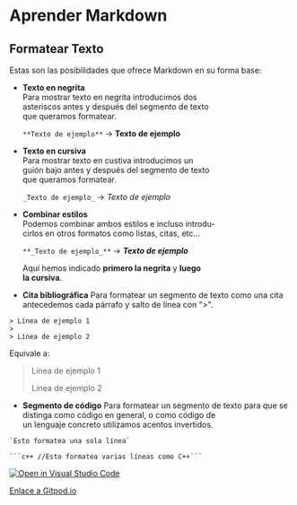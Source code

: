 # Aprender Markdown

## Formatear Texto

Estas son las posibilidades que ofrece Markdown en su forma base:

* **Texto en negrita**  
 Para mostrar texto en negrita introducimos dos  
 asteriscos antes y después del segmento de texto  
 que queramos formatear.

  `**Texto de ejemplo**` -> **Texto de ejemplo**

* **Texto en cursiva**  
 Para mostrar texto en custiva introducimos un  
 guión bajo antes y después del segmento de texto  
 que queramos formatear.

  `_Texto de ejemplo_` -> _Texto de ejemplo_

* **Combinar estilos**  
 Podemos combinar ambos estilos e incluso introdu-  
 cirlos en otros formatos como listas, citas, etc...

  `**_Texto de ejemplo_**` -> **_Texto de ejemplo_**  

  Aquí hemos indicado **primero la negrita** y **luego  
 la cursiva**.

* **Cita bibliográfica**
 Para formatear un segmento de texto como una cita  
 antecedemos cada párrafo y salto de línea con ">".

```
> Línea de ejemplo 1
>
> Línea de ejemplo 2
```

Equivale a:

> Línea de ejemplo 1
>
> Línea de ejemplo 2
 
* **Segmento de código**
 Para formatear un segmento de texto para que se  
 distinga como código en general, o como código de  
 un lenguaje concreto utilizamos acentos invertidos.

```
`Esto formatea una sola línea`
```

  ` ```c++ //Esto formatea varias líneas como C++``` `

[![Open in Visual Studio Code](https://classroom.github.com/assets/open-in-vscode-f059dc9a6f8d3a56e377f745f24479a46679e63a5d9fe6f495e02850cd0d8118.svg)](https://classroom.github.com/online_ide?assignment_repo_id=5793149&assignment_repo_type=AssignmentRepo)

[Enlace a Gitpod.io](https://www.gitpod.io/#https://github.com/ULL-ESIT-DMSI-1920/markdown-Wololegend)